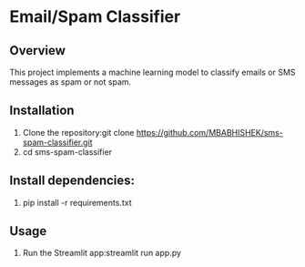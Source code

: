 # Email/Spam Classifier

## Overview
This project implements a machine learning model to classify emails or SMS messages as spam or not spam.

## Installation
1. Clone the repository:git clone https://github.com/MBABHISHEK/sms-spam-classifier.git
2. cd sms-spam-classifier

## Install dependencies:
1. pip install -r requirements.txt


## Usage
1. Run the Streamlit app:streamlit run app.py


